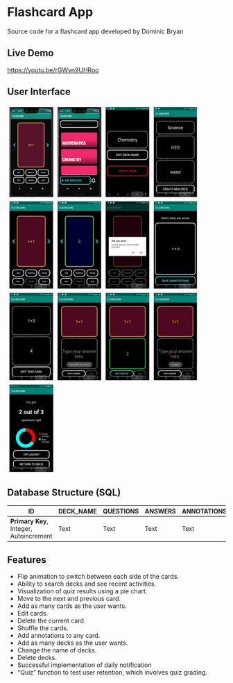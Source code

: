 # Flashcard App

Source code for a flashcard app developed by Dominic Bryan

## Live Demo

https://youtu.be/rGWyn9UHRoo

## User Interface

<div style="display: flex; flex-wrap: wrap;">
    <img src="./Image_Demo/14.png" style="width: 20%; margin: 1%;" />
    <img src="./Image_Demo/15.png" style="width: 20%; margin: 1%;" />
    <img src="./Image_Demo/Picture1.jpg" style="width: 20%; margin: 1%;" />
    <img src="./Image_Demo/Picture2.jpg" style="width: 20%; margin: 1%;" />
    <img src="./Image_Demo/Picture3.jpg" style="width: 20%; margin: 1%;" />
    <img src="./Image_Demo/Picture4.jpg" style="width: 20%; margin: 1%;" />
    <img src="./Image_Demo/Picture5.jpg" style="width: 20%; margin: 1%;" />
    <img src="./Image_Demo/Picture6.jpg" style="width: 20%; margin: 1%;" />
    <img src="./Image_Demo/Picture7.jpg" style="width: 20%; margin: 1%;" />
    <img src="./Image_Demo/Picture8.jpg" style="width: 20%; margin: 1%;" />
    <img src="./Image_Demo/Picture9.jpg" style="width: 20%; margin: 1%;" />
    <img src="./Image_Demo/Picture10.jpg" style="width: 20%; margin: 1%;" />
    <img src="./Image_Demo/Picture11.jpg" style="width: 20%; margin: 1%;" />
</div>

## Database Structure (SQL)

|ID | DECK_NAME | QUESTIONS | ANSWERS | ANNOTATIONS |
|-|-|-|-|-|
|**Primary Key**, Integer, Autoincrement | Text | Text | Text | Text |

## Features

<ul>
<li>
    Flip animation to switch between each side of the cards.
</li> 
<li>
Ability to search decks and see recent activities.
</li> 
<li>
Visualization of quiz results using a pie chart.
</li> 
<li>
Move to the next and previous card.
</li> 
<li>
Add as many cards as the user wants.
</li> 
<li>
Edit cards.
</li> 
<li>
Delete the current card.
</li> 
<li>
Shuffle the cards. 
</li> 
<li>
Add annotations to any card.
</li> 
<li>
Add as many decks as the user wants.
</li> 
<li>
Change the name of decks.
</li> 
<li>
Delete decks.
</li> 
<li>
Successful implementation of daily notification
</li> 
<li>
“Quiz” function to test user retention, which involves quiz grading.
</li> 
</ul>